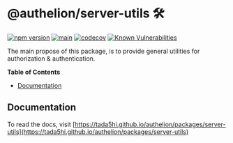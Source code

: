 # @authelion/server-utils 🛠

[![npm version](https://badge.fury.io/js/@authelion%2Fserver-utils.svg)](https://badge.fury.io/js/@authelion%2Fserver-utils)
[![main](https://github.com/Tada5hi/authelion/actions/workflows/main.yml/badge.svg)](https://github.com/Tada5hi/authelion/actions/workflows/main.yml)
[![codecov](https://codecov.io/gh/Tada5hi/authelion/branch/master/graph/badge.svg?token=FHE347R1NW)](https://codecov.io/gh/Tada5hi/authelion)
[![Known Vulnerabilities](https://snyk.io/test/github/Tada5hi/authelion/badge.svg)](https://snyk.io/test/github/Tada5hi/authelion)

The main propose of this package, is to provide general utilities for authorization & authentication.

**Table of Contents**

- [Documentation](#documentation)

## Documentation

To read the docs, visit [https://tada5hi.github.io/authelion/packages/server-utils](https://tada5hi.github.io/authelion/packages/server-utils)
